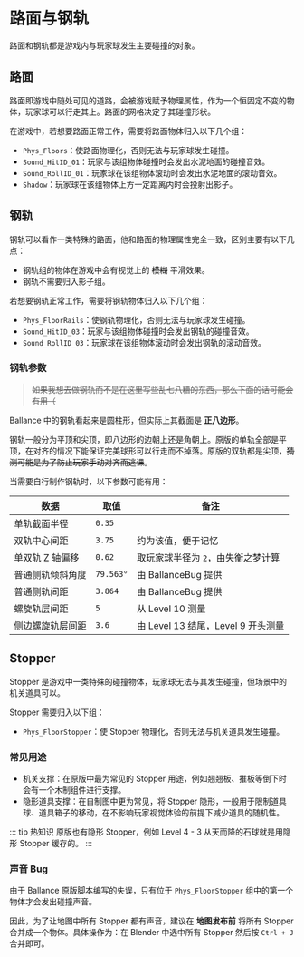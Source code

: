 # 路面与钢轨

路面和钢轨都是游戏内与玩家球发生主要碰撞的对象。

## 路面

路面即游戏中随处可见的道路，会被游戏赋予物理属性，作为一个恒固定不变的物体，玩家球可以行走其上。路面的网格决定了其碰撞形状。

在游戏中，若想要路面正常工作，需要将路面物体归入以下几个组：

- `Phys_Floors`：使路面物理化，否则无法与玩家球发生碰撞。
- `Sound_HitID_01`：玩家与该组物体碰撞时会发出水泥地面的碰撞音效。
- `Sound_RollID_01`：玩家球在该组物体滚动时会发出水泥地面的滚动音效。
- `Shadow`：玩家球在该组物体上方一定距离内时会投射出影子。

## 钢轨

钢轨可以看作一类特殊的路面，他和路面的物理属性完全一致，区别主要有以下几点：

- 钢轨组的物体在游戏中会有视觉上的 ~~模糊~~ 平滑效果。
- 钢轨不需要归入影子组。

若想要钢轨正常工作，需要将钢轨物体归入以下几个组：

- `Phys_FloorRails`：使钢轨物理化，否则无法与玩家球发生碰撞。
- `Sound_HitID_03`：玩家与该组物体碰撞时会发出钢轨的碰撞音效。
- `Sound_RollID_03`：玩家球在该组物体滚动时会发出钢轨的滚动音效。

### 钢轨参数

> ~~如果我想去做钢轨而不是在这里写些乱七八糟的东西，那么下面的话可能会有用（~~

Ballance 中的钢轨看起来是圆柱形，但实际上其截面是 **正八边形**。

钢轨一般分为平顶和尖顶，即八边形的边朝上还是角朝上。原版的单轨全部是平顶，在对齐的情况下能保证完美球形可以行走而不掉落。原版的双轨都是尖顶，~~猜测可能是为了防止玩家手动对齐而逃课~~。

当需要自行制作钢轨时，以下参数可能有用：

| 数据             | 取值      | 备注                               |
| ---------------- | --------- | ---------------------------------- |
| 单轨截面半径     | `0.35`    |                                    |
| 双轨中心间距     | `3.75`    | 约为该值，便于记忆                 |
| 单双轨 Z 轴偏移  | `0.62`    | 取玩家球半径为 `2`，由失衡之梦计算 |
| 普通侧轨倾斜角度 | `79.563°` | 由 BallanceBug 提供                |
| 普通侧轨间距     | `3.864`   | 由 BallanceBug 提供                |
| 螺旋轨层间距     | `5`       | 从 Level 10 测量                   |
| 侧边螺旋轨层间距 | `3.6`     | 由 Level 13 结尾，Level 9 开头测量 |

## Stopper

Stopper 是游戏中一类特殊的碰撞物体，玩家球无法与其发生碰撞，但场景中的机关道具可以。

Stopper 需要归入以下组：

- `Phys_FloorStopper`：使 Stopper 物理化，否则无法与机关道具发生碰撞。

### 常见用途

- 机关支撑：在原版中最为常见的 Stopper 用途，例如翘翘板、推板等倒下时会有一个木制组件进行支撑。
- 隐形道具支撑：在自制图中更为常见，将 Stopper 隐形，一般用于限制道具球、道具箱子的移动，在不影响玩家视觉体验的前提下减少道具的随机性。

::: tip 热知识
原版也有隐形 Stopper，例如 Level 4 - 3 从天而降的石球就是用隐形 Stopper 缓存的。
:::

### 声音 Bug

由于 Ballance 原版脚本编写的失误，只有位于 `Phys_FloorStopper` 组中的第一个物体才会发出碰撞声音。

因此，为了让地图中所有 Stopper 都有声音，建议在 **地图发布前** 将所有 Stopper 合并成一个物体。具体操作为：在 Blender 中选中所有 Stopper 然后按 `Ctrl + J` 合并即可。

